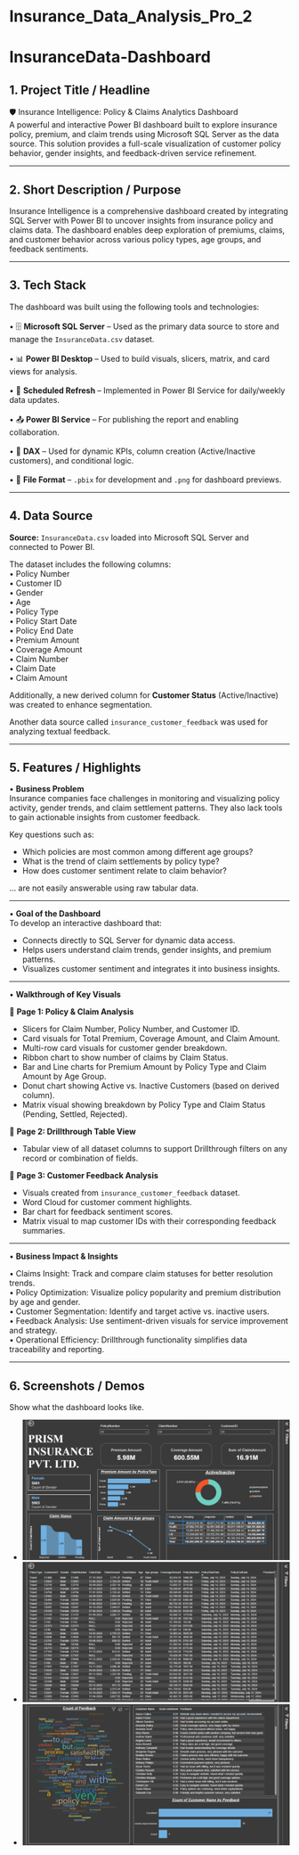 # Insurance_Data_Analysis_Pro_2

# InsuranceData-Dashboard

## 1. Project Title / Headline  
🛡️ Insurance Intelligence: Policy & Claims Analytics Dashboard  
A powerful and interactive Power BI dashboard built to explore insurance policy, premium, and claim trends using Microsoft SQL Server as the data source. This solution provides a full-scale visualization of customer policy behavior, gender insights, and feedback-driven service refinement.

---

## 2. Short Description / Purpose  
Insurance Intelligence is a comprehensive dashboard created by integrating SQL Server with Power BI to uncover insights from insurance policy and claims data. The dashboard enables deep exploration of premiums, claims, and customer behavior across various policy types, age groups, and feedback sentiments.

---

## 3. Tech Stack  
The dashboard was built using the following tools and technologies:<br>  
• 🗄️ **Microsoft SQL Server** – Used as the primary data source to store and manage the `InsuranceData.csv` dataset.<br>  
• 📊 **Power BI Desktop** – Used to build visuals, slicers, matrix, and card views for analysis.<br>  
• 🔁 **Scheduled Refresh** – Implemented in Power BI Service for daily/weekly data updates.<br>  
• 📤 **Power BI Service** – For publishing the report and enabling collaboration.<br>  
• 🧠 **DAX** – Used for dynamic KPIs, column creation (Active/Inactive customers), and conditional logic.<br>  
• 📁 **File Format** – `.pbix` for development and `.png` for dashboard previews.

---

## 4. Data Source  
**Source:** `InsuranceData.csv` loaded into Microsoft SQL Server and connected to Power BI.

The dataset includes the following columns:<br>
• Policy Number<br>
• Customer ID<br>
• Gender<br>
• Age<br>
• Policy Type<br>
• Policy Start Date<br>
• Policy End Date<br>
• Premium Amount<br>
• Coverage Amount<br>
• Claim Number<br>
• Claim Date<br>
• Claim Amount<br>

Additionally, a new derived column for **Customer Status** (Active/Inactive) was created to enhance segmentation.

Another data source called `insurance_customer_feedback` was used for analyzing textual feedback.

---

## 5. Features / Highlights  

• **Business Problem**  
Insurance companies face challenges in monitoring and visualizing policy activity, gender trends, and claim settlement patterns. They also lack tools to gain actionable insights from customer feedback.

Key questions such as:  
- Which policies are most common among different age groups?  
- What is the trend of claim settlements by policy type?  
- How does customer sentiment relate to claim behavior?  

… are not easily answerable using raw tabular data.

---

• **Goal of the Dashboard**  
To develop an interactive dashboard that:  
- Connects directly to SQL Server for dynamic data access.  
- Helps users understand claim trends, gender insights, and premium patterns.  
- Visualizes customer sentiment and integrates it into business insights.

---

• **Walkthrough of Key Visuals**

📄 **Page 1: Policy & Claim Analysis**  
- Slicers for Claim Number, Policy Number, and Customer ID.  
- Card visuals for Total Premium, Coverage Amount, and Claim Amount.  
- Multi-row card visuals for customer gender breakdown.  
- Ribbon chart to show number of claims by Claim Status.  
- Bar and Line charts for Premium Amount by Policy Type and Claim Amount by Age Group.  
- Donut chart showing Active vs. Inactive Customers (based on derived column).  
- Matrix visual showing breakdown by Policy Type and Claim Status (Pending, Settled, Rejected).

📄 **Page 2: Drillthrough Table View**  
- Tabular view of all dataset columns to support Drillthrough filters on any record or combination of fields.

📄 **Page 3: Customer Feedback Analysis**  
- Visuals created from `insurance_customer_feedback` dataset.  
- Word Cloud for customer comment highlights.  
- Bar chart for feedback sentiment scores.  
- Matrix visual to map customer IDs with their corresponding feedback summaries.

---

• **Business Impact & Insights**

• Claims Insight: Track and compare claim statuses for better resolution trends.  
• Policy Optimization: Visualize policy popularity and premium distribution by age and gender.  
• Customer Segmentation: Identify and target active vs. inactive users.  
• Feedback Analysis: Use sentiment-driven visuals for service improvement and strategy.  
• Operational Efficiency: Drillthrough functionality simplifies data traceability and reporting.

---

## 6. Screenshots / Demos  
Show what the dashboard looks like.  
- ![Policy Overview](https://github.com/sainath-raja/Insurance_Data_Analysis_Pro_2/blob/main/All_Charts.png) 
- ![Claim Trends](https://github.com/sainath-raja/Insurance_Data_Analysis_Pro_2/blob/main/Drill_Through_Page.png)  
- ![Feedback Word Cloud](https://github.com/sainath-raja/Insurance_Data_Analysis_Pro_2/blob/main/Customer_feedback.png)
